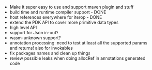 
- Make it super easy to use and support maven plugin and stuff
- build time and runtime compiler support - DONE
- host references everywhere for iterop - DONE
- extend the PDK API to cover more primitive data types
- high level API
- support for Json in-out?
- wasm-unknown support?
- annotation processing: need to test at least all the supported params and returns! also for invokables
- fix packages names and clean up things
- review possible leaks when doing allocRef in annotations generated code
